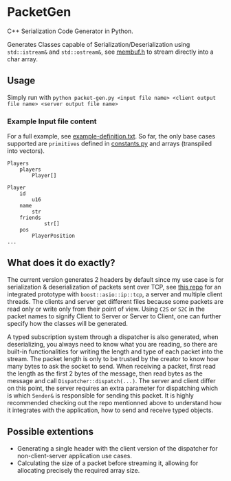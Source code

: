# PacketGen
C++ Serialization Code Generator in Python.

Generates Classes capable of Serialization/Deserialization using `std::istream&` and `std::ostream&`, see [membuf.h](https://github.com/BrunoC-L/boost-asio-tcp-1_77-example/blob/main/src/util/membuf.h) to stream directly into a char array.

## Usage

Simply run with `python packet-gen.py <input file name> <client output file name> <server output file name>`

### Example Input file content

For a full example, see [example-definition.txt](https://github.com/BrunoC-L/PacketGen/blob/main/example-definition.txt). So far, the only base cases supported are `primitives` defined in [constants.py](https://github.com/BrunoC-L/PacketGen/blob/main/src/constants.py.txt) and arrays (transpiled into vectors).

```
Players
	players
		Player[]

Player
	id
		u16
	name
		str
	friends
        	str[]
	pos
		PlayerPosition
...
```

## What does it do exactly?

The current version generates 2 headers by default since my use case is for serialization & deserialization of packets sent over TCP, see [this repo](https://github.com/BrunoC-L) for an integrated prototype with `boost::asio::ip::tcp`, a server and multiple client threads. The clients and server get different files because some packets are read only or write only from their point of view. Using `C2S` or `S2C` in the packet names to signify Client to Server or Server to Client, one can further specify how the classes will be generated.

A typed subscription system through a dispatcher is also generated, when deserializing, you always need to know what you are reading, so there are built-in functionalities for writing the length and type of each packet into the stream. The packet length is only to be trusted by the creator to know how many bytes to ask the socket to send. When receiving a packet, first read the length as the first 2 bytes of the message, then read <length> bytes as the message and call `Dispatcher::dispatch(...)`. The server and client differ on this point, the server requires an extra parameter for dispatching which is which `Sender&` is responsible for sending this packet. It is highly recommended checking out the repo mentionned above to understand how it integrates with the application, how to send and receive typed objects.

## Possible extentions

- Generating a single header with the client version of the dispatcher for non-client-server application use cases.
- Calculating the size of a packet before streaming it, allowing for allocating precisely the required array size.
